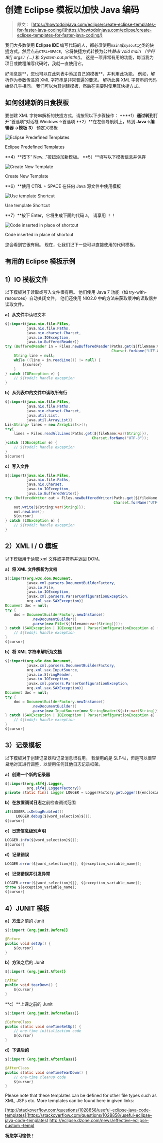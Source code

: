 # 创建 Eclipse 模板以加快 Java 编码

> 原文： [https://howtodoinjava.com/eclipse/create-eclipse-templates-for-faster-java-coding/](https://howtodoinjava.com/eclipse/create-eclipse-templates-for-faster-java-coding/)

我们大多数使用 **Eclipse IDE** 编写代码的人，都必须使用`main`或`sysout`之类的快捷方式，然后点击`CTRL+SPACE`，它将快捷方式转换为公共*静态 void main （字符串[] args）{…}* 和 *System.out.println()*。 这是一项非常有用的功能，每当我为项目或教程编写代码时，我就一直使用它。

好消息是**，您也可以在此列表中添加自己的模板**，并利用此功能。 例如，解析作为参数传递的 XML 字符串是非常普遍的要求。 解析此类 XML 字符串的代码始终几乎相同。 我们可以为其创建模板，然后在需要时使用其快捷方式。

## 如何创建新的日食模板

要创建 XML 字符串解析的快捷方式，请按照以下步骤操作：
 ****1）**通过转到**打开“首选项”对话框 Windows->首选项
**2）**在左侧导航树上，转到 **Java->编辑器 ->模板**
**3）** 预定义模板

![Eclipse Predefined Templates](img/bdf7d0d99efa20f97552f0e097f2341b.png)

Eclipse Predefined Templates



**4）**按下“ New…”按钮添加新模板。
**5）**填写以下模板信息并保存

![Create New Template](img/f85a365a7a15e9e1570a1626fb654f59.png)

Create New Template



**6）**使用 CTRL + SPACE 在任何 Java 源文件中使用模板

![Use template Shortcut](img/2fc6cb02f3e41e770e96fa9b57870875.png)

Use template Shortcut



**7）**按下 Enter，它将生成下面的代码 a。 请享用 ！！

![Code inserted in place of shortcut](img/2d29df61b1a300a4292adb268fa89cd4.png)

Code inserted in place of shortcut



您会看到它很有用。 现在，让我们记下一些可以直接使用的代码模板。

## 有用的 Eclipse 模板示例

## 1）IO 模板文件

以下模板对于读取或写入文件很有用。 他们使用 Java 7 功能（如 try-with-resources）自动关闭文件。 他们还使用 NIO2.0 中的方法来获取缓冲的读取器并读取文件。

**a）从文件**中读取文本

```java
${:import(java.nio.file.Files,
          java.nio.file.Paths,
          java.nio.charset.Charset,
          java.io.IOException,
          java.io.BufferedReader)}
try (BufferedReader in = Files.newBufferedReader(Paths.get(${fileName:var(String)}),
                                                 Charset.forName("UTF-8"))) {
    String line = null;
    while ((line = in.readLine()) != null) {
        ${cursor}
    }
} catch (IOException e) {
    // ${todo}: handle exception
}

```

**b）从列表中的文件中读取所有行**

```java
${:import(java.nio.file.Files,
          java.nio.file.Paths,
          java.nio.charset.Charset,
          java.util.List,
          java.util.ArrayList)}
Lis<String> lines = new ArrayList<>();
try{
    lines = Files.readAllLines(Paths.get(${fileName:var(String)}),
                                        Charset.forName("UTF-8"));
}catch (IOException e) {
    // ${todo}: handle exception
}
${cursor}

```

**c）写入文件**

```java
${:import(java.nio.file.Files,
          java.nio.file.Paths,
          java.nio.Charset,
          java.io.IOException,
          java.io.BufferedWriter)}
try (BufferedWriter out = Files.newBufferedWriter(Paths.get(${fileName:var(String)}),
                                                  Charset.forName("UTF-8"))) {
    out.write(${string:var(String)});
    out.newLine();
    ${cursor}
} catch (IOException e) {
    // ${todo}: handle exception
}

```

## 2）XML I / O 模板

以下模板用于读取 xml 文件或字符串并返回 DOM。

**a）将 XML 文件解析为文档**

```java
${:import(org.w3c.dom.Document,
          javax.xml.parsers.DocumentBuilderFactory,
          java.io.File,
          java.io.IOException,
          javax.xml.parsers.ParserConfigurationException,
          org.xml.sax.SAXException)}
Document doc = null;
try {
    doc = DocumentBuilderFactory.newInstance()
            .newDocumentBuilder()
            .parse(new File(${filename:var(String)}));
} catch (SAXException | IOException | ParserConfigurationException e) {
    // ${todo}: handle exception
}
${cursor}

```

**b）将 XML 字符串解析为文档**

```java
${:import(org.w3c.dom.Document,
          javax.xml.parsers.DocumentBuilderFactory,
          org.xml.sax.InputSource,
          java.io.StringReader,
          java.io.IOException,
          javax.xml.parsers.ParserConfigurationException,
          org.xml.sax.SAXException)}
Document doc = null;
try {
    doc = DocumentBuilderFactory.newInstance()
            .newDocumentBuilder()
            .parse(new InputSource(new StringReader(${str:var(String)})));
} catch (SAXException | IOException | ParserConfigurationException e) {
    // ${todo}: handle exception
}
${cursor}

```

## 3）记录模板

以下模板对于创建记录器和记录消息很有用。 我使用的是 SLF4J，但是可以很容易地对其进行调整，以使用任何其他日志记录框架。

**a）创建一个新的记录器**

```java
${:import(org.slf4j.Logger,
          org.slf4j.LoggerFactory)}
private static final Logger LOGGER = LoggerFactory.getLogger(${enclosing_type}.class);

```

**b）在放置调试日志**之前检查调试范围

```java
if(LOGGER.isDebugEnabled())
     LOGGER.debug(${word_selection}${});
${cursor}

```

**c）日志信息级别声明**

```java
LOGGER.info(${word_selection}${});
${cursor}

```

**d）记录错误**

```java
LOGGER.error(${word_selection}${}, ${exception_variable_name});

```

**e）记录错误并引发异常**

```java
LOGGER.error(${word_selection}${}, ${exception_variable_name});
throw ${exception_variable_name};
${cursor}

```

## 4）JUNIT 模板

**a）方法**之前的 Junit

```java
${:import (org.junit.Before)}

@Before
public void setUp() {
    ${cursor}
}

```

**b）方法**之后的 Junit

```java
${:import (org.junit.After)}

@After
public void tearDown() {
    ${cursor}
}

```

**c）**上课之前的 Junit

```java
${:import (org.junit.BeforeClass)}

@BeforeClass
public static void oneTimeSetUp() {
    // one-time initialization code
    ${cursor}
}

```

**d）下课后的**

```java
${:import (org.junit.AfterClass)}

@AfterClass
public static void oneTimeTearDown() {
    // one-time cleanup code
    ${cursor}
}

```

Please note that these templates can be defined for other file types such as XML, JSPs etc. More templates can be found here in given links:

[http://stackoverflow.com/questions/1028858/useful-eclipse-java-code-templates](https://stackoverflow.com/questions/1028858/useful-eclipse-java-code-templates)
[http://eclipse.dzone.com/news/effective-eclipse-custom -templ](http://eclipse.dzone.com/news/effective-eclipse-custom-templ)

**祝您学习愉快！**